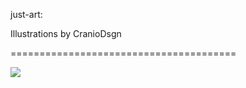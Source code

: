 <!--
id: 17384778618
link: http://tumblr.atmos.org/post/17384778618/just-art-illustrations-by-craniodsgn
slug: just-art-illustrations-by-craniodsgn
date: Fri Feb 10 2012 12:51:16 GMT-0800 (PST)
publish: 2012-02-010
tags: 
title: just-art:

Illustrations by CranioDsgn

-->


just-art:

Illustrations by CranioDsgn

=======================================

![](http://25.media.tumblr.com/tumblr_lz40100Hla1rn2fvxo5_1280.jpg)


